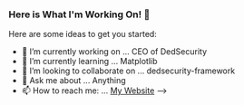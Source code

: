 ### Here is What I'm Working On! 👋



Here are some ideas to get you started:

- 🔭 I’m currently working on ... CEO of DedSecurity
- 🌱 I’m currently learning ... Matplotlib
- 👯 I’m looking to collaborate on ... dedsecurity-framework
- 💬 Ask me about ... Anything
- 📫 How to reach me: ... [My Website](https://www.dedsecurity.com)
-->
